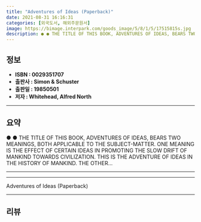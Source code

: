 ```yaml
---
title: "Adventures of Ideas (Paperback)"
date: 2021-08-31 16:16:31
categories: [외국도서, 해외주문원서]
image: https://bimage.interpark.com/goods_image/5/8/1/5/17515815s.jpg
description: ● ● THE TITLE OF THIS BOOK, ADVENTURES OF IDEAS, BEARS TWO MEANINGS, BOTH APPLICABLE TO THE SUBJECT-MATTER. ONE MEANING IS THE EFFECT OF CERTAIN IDEAS IN PROM
---
```


## **정보**

- **ISBN : 0029351707**
- **출판사 : Simon & Schuster**
- **출판일 : 19850501**
- **저자 : Whitehead, Alfred North**

------



## **요약**

●  ●  THE TITLE OF THIS BOOK, ADVENTURES OF IDEAS, BEARS TWO MEANINGS, BOTH APPLICABLE TO THE SUBJECT-MATTER. ONE MEANING IS THE EFFECT OF CERTAIN IDEAS IN PROMOTING THE SLOW DRIFT OF MANKIND TOWARDS CIVILIZATION. THIS IS THE ADVENTURE OF IDEAS IN THE HISTORY OF MANKIND. THE OTHER... 

------



------


Adventures of Ideas (Paperback) 

------


## **리뷰** 

